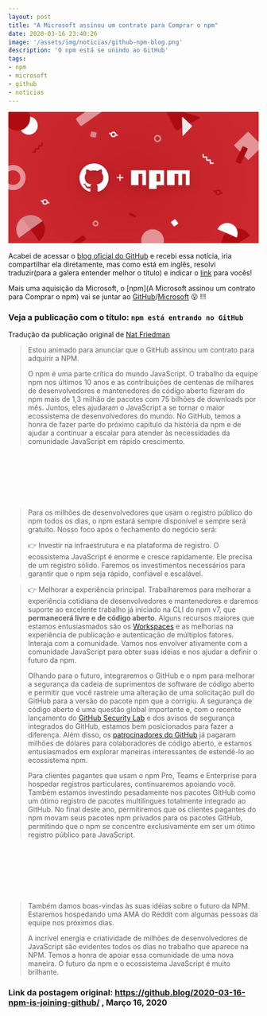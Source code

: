 ```yaml
---
layout: post
title: "A Microsoft assinou um contrato para Comprar o npm"
date: 2020-03-16 23:40:26
image: '/assets/img/noticias/github-npm-blog.png'
description: 'O npm está se unindo ao GitHub'
tags:
- npm
- microsoft
- github
- noticias
---
```


![A Microsoft assinou um contrato para Comprar o npm](/assets/img/noticias/github-npm-blog.png)

Acabei de acessar o [blog oficial do GitHub](https://github.blog/) e recebi essa notícia, iria compartilhar ela diretamente, mas como está em inglês, resolvi traduzir(para a galera entender melhor o título) e indicar o [link](https://github.blog/2020-03-16-npm-is-joining-github/) para vocês!

Mais uma aquisição da Microsoft, o [npm](A Microsoft assinou um contrato para Comprar o npm) vai se juntar ao [GitHub](https://github.com)/[Microsoft](https://microsoft.com/) 😮️ !!!
### Veja a publicação com o título: `npm está entrando no GitHub`
Tradução da publicação original de [Nat Friedman](https://github.blog/author/nat/)
> Estou animado para anunciar que o GitHub assinou um contrato para adquirir a NPM.
> 
> O npm é uma parte crítica do mundo JavaScript. O trabalho da equipe npm nos últimos 10 anos e as contribuições de centenas de milhares de desenvolvedores e mantenedores de código aberto fizeram do npm mais de 1,3 milhão de pacotes com 75 bilhões de downloads por mês. Juntos, eles ajudaram o JavaScript a se tornar o maior ecossistema de desenvolvedores do mundo. No GitHub, temos a honra de fazer parte do próximo capítulo da história da npm e de ajudar a continuar a escalar para atender às necessidades da comunidade JavaScript em rápido crescimento.

<!-- LISTA MIN -->
<script async src="//pagead2.googlesyndication.com/pagead/js/adsbygoogle.js"></script>
<ins class="adsbygoogle"
style="display:inline-block;width:730px;height:95px"
data-ad-client="ca-pub-2838251107855362"
data-ad-slot="5351066970"></ins>
<script>
(adsbygoogle = window.adsbygoogle || []).push({});
</script>

> Para os milhões de desenvolvedores que usam o registro público do npm todos os dias, o npm estará sempre disponível e sempre será gratuito. Nosso foco após o fechamento do negócio será:
> 
> 👉️ Investir na infraestrutura e na plataforma de registro. O ecossistema JavaScript é enorme e cresce rapidamente. Ele precisa de um registro sólido. Faremos os investimentos necessários para garantir que o npm seja rápido, confiável e escalável.

> 👉️ Melhorar a experiência principal. Trabalharemos para melhorar a experiência cotidiana de desenvolvedores e mantenedores e daremos suporte ao excelente trabalho já iniciado na CLI do npm v7, que **permanecerá livre e de código aberto**. Alguns recursos maiores que estamos entusiasmados são os [Workspaces](https://github.com/npm/rfcs/blob/de8d71c0453f5cf443d3ef2f47e313f12dd6aaf9/accepted/0000-workspaces.md) e as melhorias na experiência de publicação e autenticação de múltiplos fatores.
>     Interaja com a comunidade. Vamos nos envolver ativamente com a comunidade JavaScript para obter suas idéias e nos ajudar a definir o futuro da npm.
> 
> Olhando para o futuro, integraremos o GitHub e o npm para melhorar a segurança da cadeia de suprimentos de software de código aberto e permitir que você rastreie uma alteração de uma solicitação pull do GitHub para a versão do pacote npm que a corrigiu. A segurança de código aberto é uma questão global importante e, com o recente lançamento do [GitHub Security Lab](https://securitylab.github.com/) e dos avisos de segurança integrados do GitHub, estamos bem posicionados para fazer a diferença. Além disso, os [patrocinadores do GitHub](https://github.com/sponsors) já pagaram milhões de dólares para colaboradores de código aberto, e estamos entusiasmados em explorar maneiras interessantes de estendê-lo ao ecossistema npm.
> 
> Para clientes pagantes que usam o npm Pro, Teams e Enterprise para hospedar registros particulares, continuaremos apoiando você. Também estamos investindo pesadamente nos pacotes GitHub como um ótimo registro de pacotes multilíngues totalmente integrado ao GitHub. No final deste ano, permitiremos que os clientes pagantes do npm movam seus pacotes npm privados para os pacotes GitHub, permitindo que o npm se concentre exclusivamente em ser um ótimo registro público para JavaScript.

<!-- LISTA MIN -->
<script async src="//pagead2.googlesyndication.com/pagead/js/adsbygoogle.js"></script>
<ins class="adsbygoogle"
style="display:inline-block;width:730px;height:95px"
data-ad-client="ca-pub-2838251107855362"
data-ad-slot="5351066970"></ins>
<script>
(adsbygoogle = window.adsbygoogle || []).push({});
</script>

> Também damos boas-vindas às suas idéias sobre o futuro da NPM. Estaremos hospedando uma AMA do Reddit com algumas pessoas da equipe nos próximos dias.
> 
> A incrível energia e criatividade de milhões de desenvolvedores de JavaScript são evidentes todos os dias no trabalho que aparece na NPM. Temos a honra de apoiar essa comunidade de uma nova maneira. O futuro da npm e o ecossistema JavaScript é muito brilhante.

### Link da postagem original: <https://github.blog/2020-03-16-npm-is-joining-github/> , Março 16, 2020
